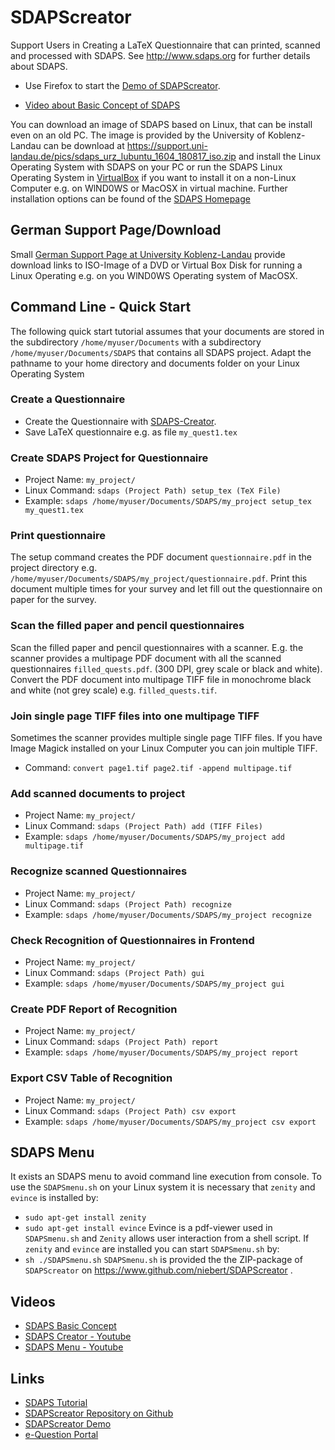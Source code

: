 # SDAPScreator
Support Users in Creating a LaTeX Questionnaire that can printed, scanned and processed with SDAPS. See http://www.sdaps.org for further details about SDAPS.

* Use Firefox to start the [Demo of SDAPScreator](http://niebert.github.io/SDAPScreator).

* [Video about Basic Concept of SDAPS](https://www.youtube.com/watch?v=qJhvjqMSYmk)


You can download an image of SDAPS based on Linux, that can be install even on an old PC. The image is provided by the University of Koblenz-Landau can be download at https://support.uni-landau.de/pics/sdaps_urz_lubuntu_1604_180817_iso.zip and install the Linux Operating System with SDAPS on your PC or run the SDAPS Linux Operating System in [VirtualBox](https://en.wikipedia.org/wiki/VirtualBox) if you want to install it on a non-Linux Computer e.g. on WlND0WS or MacOSX in virtual machine. Further installation options can be found of the [SDAPS Homepage](https://sdaps.org/Documentation/Tutorial/)

## German Support Page/Download
Small [German Support Page at University Koblenz-Landau](https://support.uni-landau.de/kb/faq.php?id=80) provide download links to ISO-Image of a DVD or Virtual Box Disk for running a Linux Operating e.g. on you WlND0WS Operating system of MacOSX.

## Command Line - Quick Start
The following quick start tutorial assumes that your documents are stored in the subdirectory `/home/myuser/Documents` with a subdirectory `/home/myuser/Documents/SDAPS` that contains all SDAPS project. Adapt the pathname to your home directory and documents folder on your Linux Operating System

### Create a Questionnaire
* Create the Questionnaire with [SDAPS-Creator](http://niebert.github.io/SDAPScreator).
* Save LaTeX questionnaire e.g. as file `my_quest1.tex`


### Create SDAPS Project for Questionnaire
* Project Name: `my_project/`
* Linux Command:  `sdaps (Project Path) setup_tex (TeX File)`
* Example:  `sdaps /home/myuser/Documents/SDAPS/my_project setup_tex my_quest1.tex`

### Print questionnaire
The setup command creates the PDF document `questionnaire.pdf` in the project directory e.g. `/home/myuser/Documents/SDAPS/my_project/questionnaire.pdf`. Print this document multiple times for your survey and let fill out the questionnaire on paper for the survey.

### Scan the filled paper and pencil questionnaires
Scan the filled paper and pencil questionnaires with a scanner. E.g. the scanner provides a multipage PDF document with all the scanned questionnaires `filled_quests.pdf`. (300 DPI, grey scale or black and white). Convert the PDF document into multipage TIFF file in monochrome black and white (not grey scale) e.g. `filled_quests.tif`.

### Join single page TIFF files into one multipage TIFF
Sometimes the scanner provides multiple single page TIFF files. If you have Image Magick installed on your Linux Computer you can join multiple TIFF.
* Command: `convert page1.tif page2.tif -append multipage.tif`

### Add scanned documents to project

* Project Name: `my_project/`
* Linux Command:  `sdaps (Project Path) add (TIFF Files)`
* Example:  `sdaps /home/myuser/Documents/SDAPS/my_project add  multipage.tif`

### Recognize scanned Questionnaires

* Project Name: `my_project/`
* Linux Command:  `sdaps (Project Path) recognize`
* Example:  `sdaps /home/myuser/Documents/SDAPS/my_project recognize`

### Check Recognition of Questionnaires in Frontend

* Project Name: `my_project/`
* Linux Command:  `sdaps (Project Path) gui`
* Example:  `sdaps /home/myuser/Documents/SDAPS/my_project gui`

### Create PDF Report of Recognition

* Project Name: `my_project/`
* Linux Command:  `sdaps (Project Path) report`
* Example:  `sdaps /home/myuser/Documents/SDAPS/my_project report`

### Export CSV Table of Recognition

* Project Name: `my_project/`
* Linux Command:  `sdaps (Project Path) csv export`
* Example:  `sdaps /home/myuser/Documents/SDAPS/my_project csv export`

## SDAPS Menu
It exists an SDAPS menu to avoid command line execution from console. To use the `SDAPSmenu.sh` on your Linux system it is necessary that `zenity` and `evince` is installed by:
* `sudo apt-get install zenity`
* `sudo apt-get install evince`
Evince is a pdf-viewer used in `SDAPSmenu.sh` and `Zenity` allows user interaction from a shell script. If `zenity` and `evince` are installed you can start `SDAPSmenu.sh` by:
* `sh ./SDAPSmenu.sh`
`SDAPSmenu.sh` is provided the the ZIP-package of `SDAPScreator` on https://www.github.com/niebert/SDAPScreator .


## Videos
* [SDAPS Basic Concept](https://www.youtube.com/watch?v=qJhvjqMSYmk)
* [SDAPS Creator  - Youtube](https://www.youtube.com/watch?v=ZRkTktNf0Dk)
* [SDAPS Menu - Youtube](https://www.youtube.com/watch?v=386l4D3OK0g)

## Links
* [SDAPS Tutorial](https://sdaps.org/Documentation/Tutorial/)
* [SDAPScreator Repository on Github](https://www.github.io/niebert/SDAPScreator)
* [SDAPScreator Demo](https://niebert.github.io/SDAPScreator)
* [e-Question Portal](http://e-question.weebly.com)

